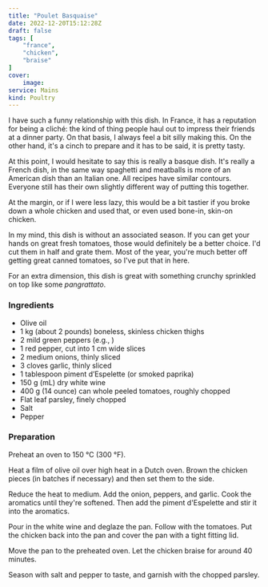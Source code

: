 ```yaml
---
title: "Poulet Basquaise"
date: 2022-12-20T15:12:28Z
draft: false
tags: [
    "france",
    "chicken",
    "braise"    
]
cover:
    image: 
service: Mains
kind: Poultry
---
```


I have such a funny relationship with this dish. In France, it has a reputation for being a cliché: the kind of thing people haul out to impress their friends at a dinner party. On that basis, I always feel a bit silly making this. On the other hand, it's a cinch to prepare and it has to be said, it is pretty tasty.

At this point, I would hesitate to say this is really a basque dish. It's really a French dish, in the same way spaghetti and meatballs is more of an American dish than an Italian one. All recipes have similar contours. Everyone still has their own slightly different way of putting this together.

At the margin, or if I were less lazy, this would be a bit tastier if you broke down a whole chicken and used that, or even used bone-in, skin-on chicken.

In my mind, this dish is without an associated season. If you can get your hands on great fresh tomatoes, those would definitely be a better choice. I'd cut them in half and grate them. Most of the year, you're much better off getting great canned tomatoes, so I've put that in here.

For an extra dimension, this dish is great with something crunchy sprinkled on top like some _pangrattato_.

### Ingredients

* Olive oil
* 1 kg (about 2 pounds) boneless, skinless chicken thighs
* 2 mild green peppers (e.g., )
* 1 red pepper, cut into 1 cm wide slices
* 2 medium onions, thinly sliced
* 3 cloves garlic, thinly sliced
* 1 tablespoon piment d’Espelette (or smoked paprika)
* 150 g (mL) dry white wine
* 400 g (14 ounce) can whole peeled tomatoes, roughly chopped
* Flat leaf parsley, finely chopped
* Salt
* Pepper

### Preparation

Preheat an oven to 150 °C (300 °F).

Heat a film of olive oil over high heat in a Dutch oven. Brown the chicken pieces (in batches if necessary) and then set them to the side.

Reduce the heat to medium. Add the onion, peppers, and garlic. Cook the aromatics until they're softened. Then add the piment d'Espelette and stir it into the aromatics.

Pour in the white wine and deglaze the pan. Follow with the tomatoes. Put the chicken back into the pan and cover the pan with a tight fitting lid.

Move the pan to the preheated oven. Let the chicken braise for around 40 minutes.

Season with salt and pepper to taste, and garnish with the chopped parsley.

